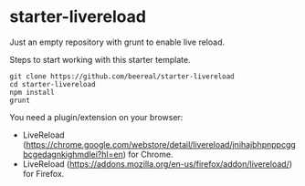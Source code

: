 # starter-livereload
Just an empty repository with grunt to enable live reload.


Steps to start working with this starter template.

```
git clone https://github.com/beereal/starter-livereload
cd starter-livereload
npm install
grunt
```

You need a plugin/extension on your browser:
- LiveReload (https://chrome.google.com/webstore/detail/livereload/jnihajbhpnppcggbcgedagnkighmdlei?hl=en) for Chrome.
- LiveReload (https://addons.mozilla.org/en-us/firefox/addon/livereload/) for Firefox.
